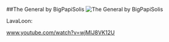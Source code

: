 ##The General by BigPapiSolis
![The General by BigPapiSolis](http://www.onehiveclan.com/uploads/2/8/8/6/28864503/5515596_orig.png)

LavaLoon:

www.youtube.com/watch?v=wjMlJ8VK12U
